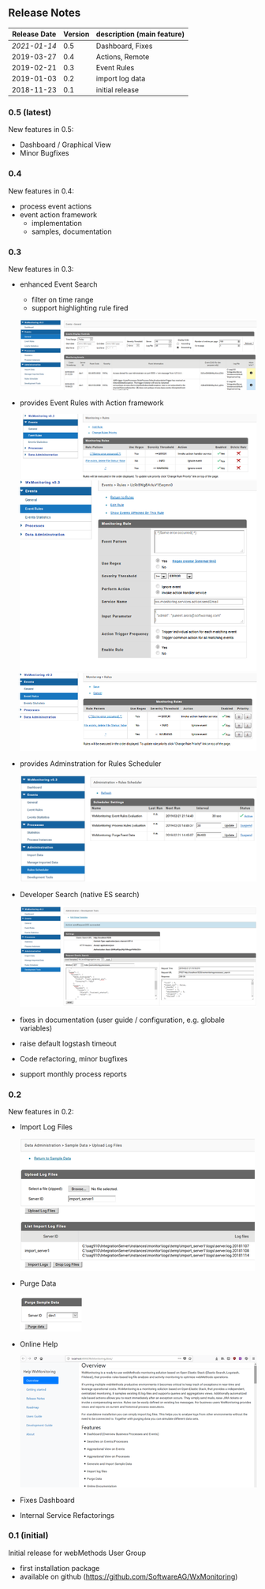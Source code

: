 ## Release Notes

| Release Date | Version | description (main feature)  | 
| -------------| ------- | ---------------- |
| _2021-01-14_ | 0.5     | Dashboard, Fixes |
| 2019-03-27   | 0.4     | Actions, Remote  |
| 2019-02-21   | 0.3     | Event Rules      |
| 2019-01-03   | 0.2     | import log data  |
| 2018-11-23   | 0.1     | initial release  |

### 0.5 (latest)

New features in 0.5:

* Dashboard / Graphical View
* Minor Bugfixes

### 0.4

New features in 0.4:

* process event actions
* event action framework
    * implementation
    * samples, documentation

### 0.3

New features in 0.3:

* enhanced Event Search
    * filter on time range
    * support highlighting rule fired

    ![Event Search](img/EventSearch.png)

* provides Event Rules with Action framework

    ![Event Rules](img/EventRules.png)
    ![Event Rules](img/EventRules_edit.png)
    ![Event Rules](img/EventRules_priority.png)

* provides Adminstration for Rules Scheduler

    ![Event Rules](img/Admin_RulesScheduler.png)

* Developer Search (native ES search)

    ![Event Rules](img/DevSearch.png)

* fixes in documentation (user guide / configuration, e.g. globale variables)
* raise default logstash timeout 
* Code refactoring, minor bugfixes
* support monthly process reports


### 0.2

New features in 0.2:

* Import Log Files

    ![Import Log Files](img/ImportLogFiles.png)

* Purge Data

    ![Purge Data](img/PurgeData.png)

* Online Help 

    ![Online Help](img/help.png)

* Fixes Dashboard
* Internal Service Refactorings


### 0.1 (initial)

Initial release for webMethods User Group

* first installation package
* available on github (https://github.com/SoftwareAG/WxMonitoring)